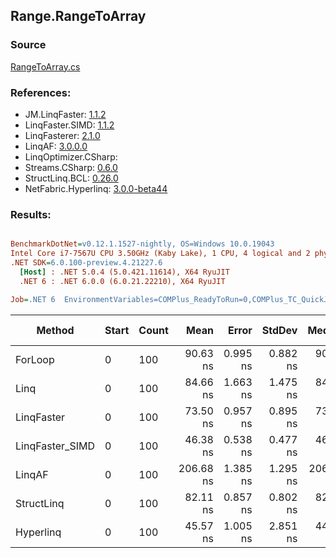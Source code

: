 ﻿## Range.RangeToArray

### Source
[RangeToArray.cs](../LinqBenchmarks/Range/RangeToArray.cs)

### References:
- JM.LinqFaster: [1.1.2](https://www.nuget.org/packages/JM.LinqFaster/1.1.2)
- LinqFaster.SIMD: [1.1.2](https://www.nuget.org/packages/LinqFaster.SIMD/1.0.3)
- LinqFasterer: [2.1.0](https://www.nuget.org/packages/LinqFasterer/2.1.0)
- LinqAF: [3.0.0.0](https://www.nuget.org/packages/LinqAF/3.0.0.0)
- LinqOptimizer.CSharp: [](https://www.nuget.org/packages/LinqOptimizer.CSharp/)
- Streams.CSharp: [0.6.0](https://www.nuget.org/packages/Streams.CSharp/0.6.0)
- StructLinq.BCL: [0.26.0](https://www.nuget.org/packages/StructLinq/0.26.0)
- NetFabric.Hyperlinq: [3.0.0-beta44](https://www.nuget.org/packages/NetFabric.Hyperlinq/3.0.0-beta44)

### Results:
``` ini

BenchmarkDotNet=v0.12.1.1527-nightly, OS=Windows 10.0.19043
Intel Core i7-7567U CPU 3.50GHz (Kaby Lake), 1 CPU, 4 logical and 2 physical cores
.NET SDK=6.0.100-preview.4.21227.6
  [Host] : .NET 5.0.4 (5.0.421.11614), X64 RyuJIT
  .NET 6 : .NET 6.0.0 (6.0.21.22210), X64 RyuJIT

Job=.NET 6  EnvironmentVariables=COMPlus_ReadyToRun=0,COMPlus_TC_QuickJitForLoops=1,COMPlus_TieredPGO=1  Runtime=.NET 6.0  

```
|          Method | Start | Count |      Mean |    Error |   StdDev |    Median | Ratio | RatioSD |  Gen 0 | Gen 1 | Gen 2 | Allocated |
|---------------- |------ |------ |----------:|---------:|---------:|----------:|------:|--------:|-------:|------:|------:|----------:|
|         ForLoop |     0 |   100 |  90.63 ns | 0.995 ns | 0.882 ns |  90.65 ns |  1.00 |    0.00 | 0.2027 |     - |     - |     424 B |
|            Linq |     0 |   100 |  84.66 ns | 1.663 ns | 1.475 ns |  84.99 ns |  0.93 |    0.02 | 0.2218 |     - |     - |     464 B |
|      LinqFaster |     0 |   100 |  73.50 ns | 0.957 ns | 0.895 ns |  73.54 ns |  0.81 |    0.01 | 0.2027 |     - |     - |     424 B |
| LinqFaster_SIMD |     0 |   100 |  46.38 ns | 0.538 ns | 0.477 ns |  46.40 ns |  0.51 |    0.01 | 0.2027 |     - |     - |     424 B |
|          LinqAF |     0 |   100 | 206.68 ns | 1.385 ns | 1.295 ns | 206.08 ns |  2.28 |    0.02 | 0.2027 |     - |     - |     424 B |
|      StructLinq |     0 |   100 |  82.11 ns | 0.857 ns | 0.802 ns |  82.25 ns |  0.91 |    0.01 | 0.2027 |     - |     - |     424 B |
|       Hyperlinq |     0 |   100 |  45.57 ns | 1.005 ns | 2.851 ns |  44.40 ns |  0.54 |    0.02 | 0.2027 |     - |     - |     424 B |
